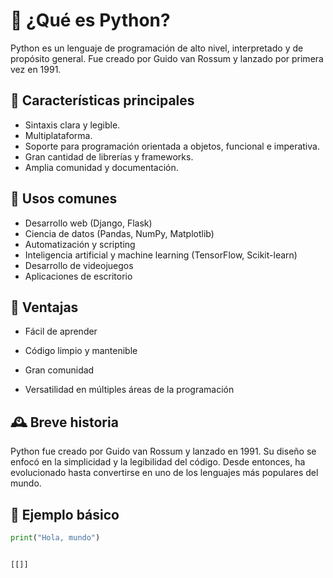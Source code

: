 # 🐍 ¿Qué es Python?

Python es un lenguaje de programación de alto nivel, interpretado y de propósito general. Fue creado por Guido van Rossum y lanzado por primera vez en 1991.

## 🔹 Características principales

- Sintaxis clara y legible.
- Multiplataforma.
- Soporte para programación orientada a objetos, funcional e imperativa.
- Gran cantidad de librerías y frameworks.
- Amplia comunidad y documentación.

## 🔹 Usos comunes

- Desarrollo web (Django, Flask)
- Ciencia de datos (Pandas, NumPy, Matplotlib)
- Automatización y scripting
- Inteligencia artificial y machine learning (TensorFlow, Scikit-learn)
- Desarrollo de videojuegos
- Aplicaciones de escritorio

## 🔹 Ventajas

- Fácil de aprender
    
- Código limpio y mantenible
    
- Gran comunidad
    
- Versatilidad en múltiples áreas de la programación
## 🕰️ Breve historia

Python fue creado por Guido van Rossum y lanzado en 1991. Su diseño se enfocó en la simplicidad y la legibilidad del código. Desde entonces, ha evolucionado hasta convertirse en uno de los lenguajes más populares del mundo.

## 🔹 Ejemplo básico

```python
print("Hola, mundo")


[[]]